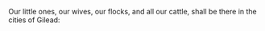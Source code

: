 Our little ones, our wives, our flocks, and all our cattle, shall be there in the cities of Gilead:
